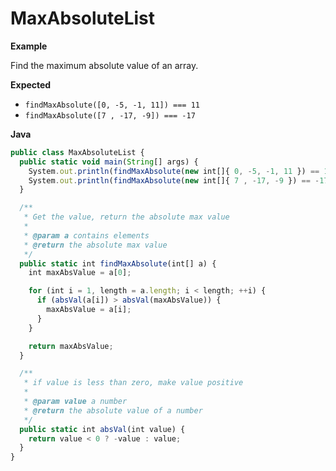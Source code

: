 # MaxAbsoluteList

**Example**

Find the maximum absolute value of an array.

**Expected**

* `findMaxAbsolute([0, -5, -1, 11]) === 11`
* `findMaxAbsolute([7 , -17, -9]) === -17`

**Java**

```js
public class MaxAbsoluteList {
  public static void main(String[] args) {
    System.out.println(findMaxAbsolute(new int[]{ 0, -5, -1, 11 }) == 11);
    System.out.println(findMaxAbsolute(new int[]{ 7 , -17, -9 }) == -17);
  }

  /**
   * Get the value, return the absolute max value
   *
   * @param a contains elements
   * @return the absolute max value
   */
  public static int findMaxAbsolute(int[] a) {
    int maxAbsValue = a[0];

    for (int i = 1, length = a.length; i < length; ++i) {
      if (absVal(a[i]) > absVal(maxAbsValue)) {
        maxAbsValue = a[i];
      }
    }

    return maxAbsValue;
  }

  /**
   * if value is less than zero, make value positive
   *
   * @param value a number
   * @return the absolute value of a number
   */
  public static int absVal(int value) {
    return value < 0 ? -value : value;
  }
}
```
